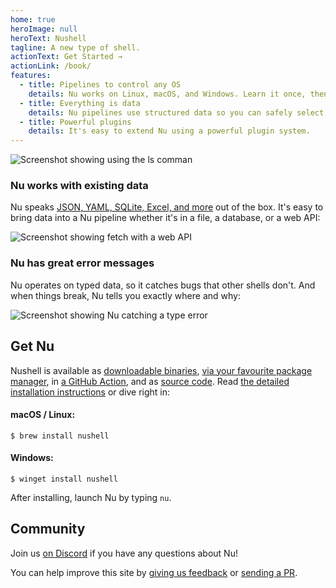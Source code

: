 ```yaml
---
home: true
heroImage: null
heroText: Nushell
tagline: A new type of shell.
actionText: Get Started →
actionLink: /book/
features:
  - title: Pipelines to control any OS
    details: Nu works on Linux, macOS, and Windows. Learn it once, then use it anywhere
  - title: Everything is data
    details: Nu pipelines use structured data so you can safely select, filter, and sort the same way every time. Stop parsing strings and start solving problems.
  - title: Powerful plugins
    details: It's easy to extend Nu using a powerful plugin system.
---
```


<img src="https://www.nushell.sh/frontpage/ls-example.png" alt="Screenshot showing using the ls comman" class="hero"/>

### Nu works with existing data

Nu speaks [JSON, YAML, SQLite, Excel, and more](/book/loading_data.html) out of the box. It's easy to bring data into a Nu pipeline whether it's in a file, a database, or a web API:

<img src="https://www.nushell.sh/frontpage/fetch-example.png" alt="Screenshot showing fetch with a web API" class="hero"/>

### Nu has great error messages

Nu operates on typed data, so it catches bugs that other shells don't. And when things break, Nu tells you exactly where and why:

<img src="https://www.nushell.sh/frontpage/miette-example.png" alt="Screenshot showing Nu catching a type error" class="hero"/>

## Get Nu

Nushell is available as [downloadable binaries](https://github.com/nushell/nushell/releases), [via your favourite package manager](https://repology.org/project/nushell/versions), in [a GitHub Action](https://github.com/marketplace/actions/setup-nu), and as [source code](https://github.com/nushell/nushell). Read [the detailed installation instructions](/book/installation.html) or dive right in:

#### macOS / Linux:

```console
$ brew install nushell
```

#### Windows:

```console
$ winget install nushell
```

After installing, launch Nu by typing `nu`.

## Community

Join us [on Discord](https://discord.gg/NtAbbGn) if you have any questions about Nu!

You can help improve this site by [giving us feedback](https://github.com/nushell/nushell.github.io/issues) or [sending a PR](https://github.com/nushell/nushell.github.io/pulls).
